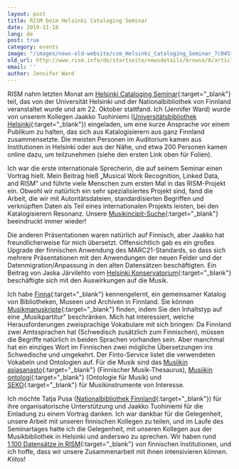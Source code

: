 ```yaml
---
layout: post
title: RISM beim Helsinki Cataloging Seminar
date: 2019-11-18
lang: de
post: true
category: events
image: "/images/news-old-website/csm_Helsinki_Cataloging_Seminar_7c045fa7cb.jpg"
old_url: http://www.rism.info/de/startseite/newsdetails/browse/8/article/64/rism-at-the-helsinki-cataloging-seminar.html
email: ''
author: Jennifer Ward
---
```


RISM nahm letzten Monat am [Helsinki Cataloging Seminar](https://www.kiwi.fi/pages/viewpage.action?pageId=113248950){:target="_blank"} teil, das von der Universität Helsinki und der Nationalbibliothek von Finnland veranstaltet wurde und am 22. Oktober stattfand. Ich (Jennifer Ward) wurde von unserem Kollegen Jaakko Tuohiniemi ([Universitätsbibliothek Helsinki](https://www.helsinki.fi/en/helsinki-university-library){:target="_blank"}) eingeladen, um eine kurze Ansprache vor einem Publikum zu halten, das sich aus Katalogisierern aus ganz Finnland zusammensetzte. Die meisten Personen im Auditorium kamen aus Institutionen in Helsinki oder aus der Nähe, und etwa 200 Personen kamen online dazu, um teilzunehmen (siehe den ersten Link oben für Folien).

Ich war die erste internationale Sprecherin, die auf seinem Seminar einen Vortrag hielt. Mein Beitrag hieß „Musical Work Recognition, Linked Data, and RISM" und führte viele Menschen zum ersten Mal in das RISM-Projekt ein. Obwohl wir natürlich ein sehr spezialisiertes Projekt sind, fand die Arbeit, die wir mit Autoritätsdateien, standardisierten Begriffen und verknüpften Daten als Teil eines internationalen Projekts leisten, bei den Katalogisierern Resonanz. Unsere [Musikincipit-Suche](https://opac.rism.info/index.php?id=3&L=0){:target="_blank"} beeindruckt immer wieder!

Die anderen Präsentationen waren natürlich auf Finnisch, aber Jaakko hat freundlicherweise für mich übersetzt. Offensichtlich gab es ein großes Upgrade der finnischen Anwendung des MARC21-Standards, so dass sich mehrere Präsentationen mit den Anwendungen der neuen Felder und der Datenmigration/Anpassung in den alten Datensätzen beschäftigten. Ein Beitrag von Jaska Järvilehto vom [Helsinki Konservatorium](https://www.konservatorio.fi/in-english/){:target="_blank"} beschäftigte sich mit den Auswirkungen auf die Musik.

Ich habe [Finna](https://finna.fi/Content/about?lng=en-gb){:target="_blank"} kennengelernt, ein gemeinsamer Katalog von Bibliotheken, Museen und Archiven in Finnland. Sie können [Musikmanuskripte](https://finna.fi/Search/Advanced){:target="_blank"} finden, indem Sie den Inhaltstyp auf eine „Musikpartitur" beschränken. Mich hat interessiert, welche Herausforderungen zweisprachige Vokabulare mit sich bringen: Da Finnland zwei Amtssprachen hat (Schwedisch zusätzlich zum Finnischen), müssen die Begriffe natürlich in beiden Sprachen vorhanden sein. Aber manchmal hat ein einziges Wort im Finnischen zwei mögliche Übersetzungen ins Schwedische und umgekehrt. Der Finto-Service listet die verwendeten Vokabeln und Ontologien auf. Für die Musik sind das [Musiikin asiasanasto](https://finto.fi/musa/en/){:target="_blank"} (Finnischer Musik-Thesaurus), [Musiikin ontologi](https://finto.fi/muso/en/){:target="_blank"} (Ontologie für Musik) und [SEKO](https://finto.fi/seko/en/){:target="_blank"} für Musikinstrumente von Interesse.

Ich möchte Tatja Pusa ([Nationalbibliothek Finnland](https://www.kansalliskirjasto.fi/en){:target="_blank"}) für ihre organisatorische Unterstützung und Jaakko Tuohiniemi für die Einladung zu einem Vortrag danken. Ich war dankbar für die Gelegenheit, unsere Arbeit mit unseren finnischen Kollegen zu teilen, und im Laufe des Seminartages hatte ich die Gelegenheit, mit unseren Kollegen aus der Musikbibliothek in Helsinki und anderswo zu sprechen. Wir haben rund [1.100 Datensätze in RISM](https://opac.rism.info/search?View=rism&siglum=FIN-*){:target="_blank"} von finnischen Institutionen, und ich hoffe, dass wir unsere Zusammenarbeit mit ihnen intensivieren können. _Kiitos_!